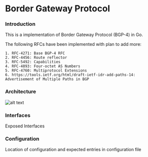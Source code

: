 # Border Gateway Protocol

### Introduction

This is a implementation of Border Gateway Protocol (BGP-4) in Go.

The following RFCs have been implemented with plan to add more:

    1. RFC-4271: Base BGP-4 RFC
    2. RFC-4456: Route reflector
    3. RFC-5492: Capabilities
    4. RFC-4893: Four-octet AS Numbers
    5. RFC-4760: Multiprotocol Extensions
    6. https://tools.ietf.org/html/draft-ietf-idr-add-paths-14: Advertisement of Multiple Paths in BGP

### Architecture
![alt text](https://github.com/SnapRoute/l3/blob/master/bgp/docs/BGP_Module.png "Architecture")

### Interfaces
Exposed Interfaces

### Configuration
Location of configuration and expected entries in configuration file
